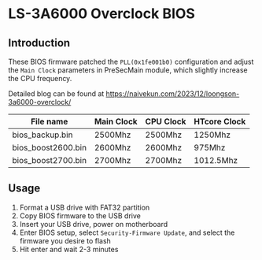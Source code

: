 # LS-3A6000 Overclock BIOS

## Introduction

These BIOS firmware patched the `PLL(0x1fe001b0)` configuration and adjust the `Main Clock` parameters in PreSecMain module, which slightly increase the CPU frequency.

Detailed blog can be found at https://naivekun.com/2023/12/loongson-3a6000-overclock/

|      File name      |Main Clock|CPU Clock|HTcore Clock|
|---------|----------|---------|---------|
|bios_backup.bin|2500Mhz|2500Mhz|1250Mhz|
|bios_boost2600.bin|2600Mhz|2600Mhz|975Mhz|
|bios_boost2700.bin|2700Mhz|2700Mhz|1012.5Mhz|

## Usage

1. Format a USB drive with FAT32 partition
2. Copy BIOS firmware to the USB drive
3. Insert your USB drive, power on motherboard
4. Enter BIOS setup, select `Security-Firmware Update`, and select the firmware you desire to flash
5. Hit enter and wait 2-3 minutes
